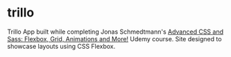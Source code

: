 # trillo
Trillo App built while completing Jonas Schmedtmann's [Advanced CSS and Sass: Flexbox, Grid, Animations and More!](https://www.udemy.com/course/advanced-css-and-sass) Udemy course. Site designed to showcase layouts using CSS Flexbox.